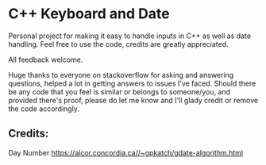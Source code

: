 # C++ Keyboard and Date

Personal project for making it easy to handle inputs in C++ as well as date handling.
Feel free to use the code, credits are greatly appreciated.

All feedback welcome.

Huge thanks to everyone on stackoverflow for asking and answering questions, helped a lot in getting answers to issues I've faced.
Should there be any code that you feel is similar or belongs to someone/you, and provided there's proof,
please do let me know and I'll glady credit or remove the code accordingly.

Credits:
----------
Day Number
https://alcor.concordia.ca//~gpkatch/gdate-algorithm.html
